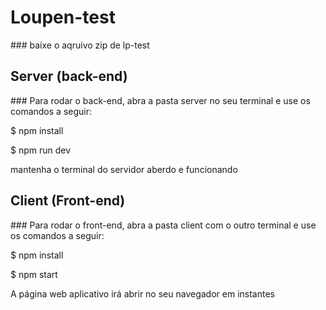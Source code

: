 <h1> Loupen-test</h1>
### baixe o aqruivo zip de lp-test

<h2> Server (back-end)</h2>
### Para rodar o back-end, abra a pasta server no seu terminal e use os comandos a seguir:
<p>$ npm install</p>
<p>$ npm run dev </p>
<p>mantenha o terminal do servidor aberdo e funcionando</p>

<h2> Client (Front-end)</h2>
### Para rodar o front-end, abra a pasta client com o outro terminal e use os comandos a seguir:
<p>$ npm install</p>
<p>$ npm start</p>
<p>A página web aplicativo irá abrir no seu navegador em instantes</p>
